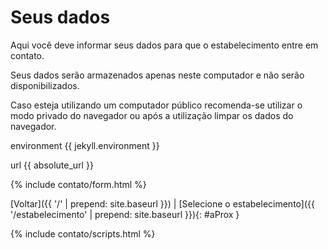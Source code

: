 # Seus dados

Aqui você deve informar seus dados para que o estabelecimento entre em contato.

Seus dados serão armazenados apenas neste computador e não serão disponibilizados.

Caso esteja utilizando um computador público recomenda-se utilizar o modo privado do navegador ou após a utilização limpar os dados do navegador.

environment {{ jekyll.environment }}

url {{ absolute_url }}

{% include contato/form.html %}

[Voltar]({{ '/' | prepend: site.baseurl }}) | [Selecione o estabelecimento]({{ '/estabelecimento' | prepend: site.baseurl }}){: #aProx }

{% include contato/scripts.html %}

